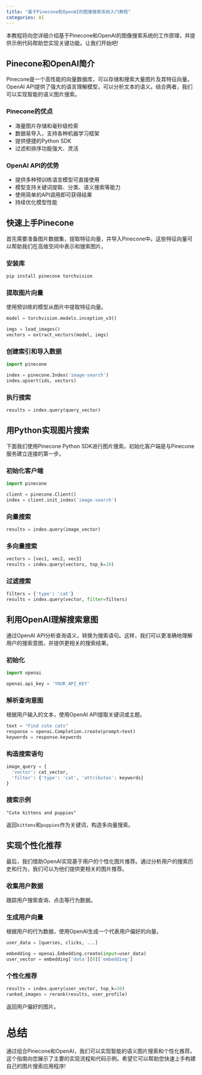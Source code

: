 ```yaml
---
title: "基于Pinecone和OpenAI的图像搜索系统入门教程"
categories: AI
---
```


本教程将向您详细介绍基于Pinecone和OpenAI的图像搜索系统的工作原理，并提供示例代码帮助您实现关键功能。让我们开始吧!

## Pinecone和OpenAI简介

Pinecone是一个高性能的向量数据库，可以存储和搜索大量图片及其特征向量。OpenAI API提供了强大的语言理解模型，可以分析文本的语义。结合两者，我们可以实现智能的语义图片搜索。

### Pinecone的优点

- 海量图片存储和毫秒级检索
- 数据易导入，支持各种机器学习框架
- 提供便捷的Python SDK
- 过滤和排序功能强大、灵活

### OpenAI API的优势

- 提供多种预训练语言模型可直接使用
- 模型支持关键词提取、分类、语义搜索等能力 
- 使用简单的API调用即可获得结果
- 持续优化模型性能

## 快速上手Pinecone

首先需要准备图片数据集，提取特征向量，并导入Pinecone中。这些特征向量可以帮助我们在高维空间中表示和搜索图片。

### 安装库

```python
pip install pinecone torchvision
``` 

### 提取图片向量

使用预训练的模型从图片中提取特征向量。

```python
model = torchvision.models.inception_v3()

imgs = load_images() 
vectors = extract_vectors(model, imgs)
```

### 创建索引和导入数据

```python
import pinecone

index = pinecone.Index('image-search')
index.upsert(ids, vectors)
```

### 执行搜索

```python
results = index.query(query_vector)
```

## 用Python实现图片搜索

下面我们使用Pinecone Python SDK进行图片搜索。初始化客户端是与Pinecone服务建立连接的第一步。

### 初始化客户端

```python
import pinecone

client = pinecone.Client()
index = client.init_index('image-search')
```

### 向量搜索 

```python
results = index.query(image_vector)  
```

### 多向量搜索

```python
vectors = [vec1, vec2, vec3]
results = index.query(vectors, top_k=10)
```

### 过滤搜索

```python
filters = {'type': 'cat'}
results = index.query(vector, filter=filters)  
```

## 利用OpenAI理解搜索意图

通过OpenAI API分析查询语义，转换为搜索语句。这样，我们可以更准确地理解用户的搜索意图，并提供更相关的搜索结果。

### 初始化

```python
import openai 

openai.api_key = 'YOUR_API_KEY'
```

### 解析查询意图

根据用户输入的文本，使用OpenAI API提取关键词或主题。

```python 
text = "Find cute cats"
response = openai.Completion.create(prompt=text)
keywords = response.keywords 
```

### 构造搜索语句

```python
image_query = {
  'vector': cat_vector,
  'filter': {'type': 'cat', 'attributes': keywords}
}
```

### 搜索示例

```
"Cute kittens and puppies"
```

返回`kittens`和`puppies`作为关键词，构造多向量搜索。

## 实现个性化推荐

最后，我们借助OpenAI实现基于用户的个性化图片推荐。通过分析用户的搜索历史和行为，我们可以为他们提供更相关的图片推荐。

### 收集用户数据

跟踪用户搜索查询、点击等行为数据。

### 生成用户向量

根据用户的行为数据，使用OpenAI生成一个代表用户偏好的向量。

```python
user_data = [queries, clicks, ...] 

embedding = openai.Embedding.create(input=user_data)
user_vector = embedding['data'][0]['embedding']
``` 

### 个性化推荐

```python
results = index.query(user_vector, top_k=30)
ranked_images = rerank(results, user_profile)
```

返回用户偏好的图片。

# 总结

通过组合Pinecone和OpenAI，我们可以实现智能的语义图片搜索和个性化推荐。这个指南向您展示了主要的实现流程和代码示例。希望它可以帮助您快速上手构建自己的图片搜索应用程序!
